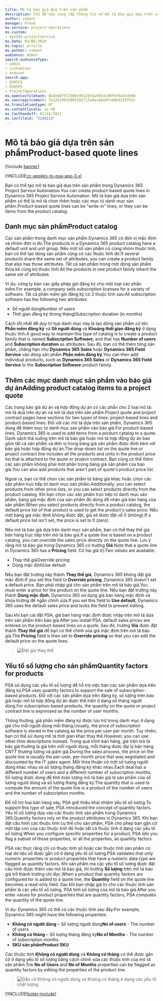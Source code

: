 ```yaml
---
title: Mô tả báo giá dựa trên sản phẩm
description: Chủ đề này cung cấp thông tin về mô tả báo giá dựa trên sản phẩm.
author: rumant
manager: kfend
ms.service: project-operations
ms.custom:
- dyn365-projectservice
ms.date: 03/06/2019
ms.topic: article
ms.author: rumant
audience: Admin
search.audienceType:
- admin
- customizer
- enduser
search.app:
- D365CE
- D365PS
- ProjectOperations
ms.openlocfilehash: 8bde88f5f2d00c09129c6a9363c09f6f6ad1dd90
ms.sourcegitcommit: fa32b1893286f20271fa4ec4be8fc68bd135f53c
ms.translationtype: HT
ms.contentlocale: vi-VN
ms.lasthandoff: 02/15/2021
ms.locfileid: "5284114"
---
```

# <a name="product-based-quote-lines"></a><span data-ttu-id="fcbad-103">Mô tả báo giá dựa trên sản phẩm</span><span class="sxs-lookup"><span data-stu-id="fcbad-103">Product-based quote lines</span></span>

[!include [banner](../includes/psa-now-project-operations.md)]

[!INCLUDE[cc-applies-to-psa-app-3.x](../includes/cc-applies-to-psa-app-3x.md)]


<span data-ttu-id="fcbad-104">Bạn có thể tạo mô tả báo giá dựa trên sản phẩm trong Dynamics 365 Project Service Automation.</span><span class="sxs-lookup"><span data-stu-id="fcbad-104">You can create product-based quote lines in Dynamics 365 Project Service Automation.</span></span> <span data-ttu-id="fcbad-105">Mô tả báo giá dựa trên sản phẩm có thể là mô tả chọn thêm hoặc các mục từ danh mục sản phẩm.</span><span class="sxs-lookup"><span data-stu-id="fcbad-105">Product-based quote lines can be "write-in" lines, or they can be items from the product catalog.</span></span>

## <a name="product-catalog"></a><span data-ttu-id="fcbad-106">Danh mục sản phẩm</span><span class="sxs-lookup"><span data-stu-id="fcbad-106">Product catalog</span></span>

<span data-ttu-id="fcbad-107">Các sản phẩm trong danh mục sản phẩm Dynamics 365 có đơn vị mặc định và nhóm đơn vị đo.</span><span class="sxs-lookup"><span data-stu-id="fcbad-107">The products in a Dynamics 365 product catalog have a default unit and unit group.</span></span> <span data-ttu-id="fcbad-108">Nếu một số sản phẩm có cùng nhóm thuộc tính, bạn có thể tạo dòng sản phẩm cũng có các thuộc tính đó.</span><span class="sxs-lookup"><span data-stu-id="fcbad-108">If several products share the same set of attributes, you can create a product family that also has those attributes.</span></span> <span data-ttu-id="fcbad-109">Tất cả sản phẩm trong một dòng sản phẩm thừa kế cùng bộ thuộc tính.</span><span class="sxs-lookup"><span data-stu-id="fcbad-109">All the products in one product family inherit the same set of attributes.</span></span>

<span data-ttu-id="fcbad-110">Ví dụ: công ty bán các giấy phép gói đăng ký cho một loạt các phần mềm.</span><span class="sxs-lookup"><span data-stu-id="fcbad-110">For example, a company sells subscription licenses for a variety of software.</span></span> <span data-ttu-id="fcbad-111">Tất cả phần mềm gói đăng ký có 2 thuộc tính sau:</span><span class="sxs-lookup"><span data-stu-id="fcbad-111">All subscription software has the following two attributes:</span></span>

- <span data-ttu-id="fcbad-112">Số người dùng</span><span class="sxs-lookup"><span data-stu-id="fcbad-112">Number of users</span></span> 
- <span data-ttu-id="fcbad-113">Thời gian đăng ký (trong tháng)</span><span class="sxs-lookup"><span data-stu-id="fcbad-113">Subscription duration (in months)</span></span>

<span data-ttu-id="fcbad-114">Cách tốt nhất để duy trì loại danh mục này là tạo dòng sản phẩm có tên **Phần mềm đăng ký** và **Số người dùng** và **Khoảng thời gian đăng ký** ở dạng thuộc tính.</span><span class="sxs-lookup"><span data-stu-id="fcbad-114">A good way to maintain this type of catalog is to create a product family that is named **Subscription Software**, and that has **Number of users** and **Subscription duration** as attributes.</span></span> <span data-ttu-id="fcbad-115">Sau đó, bạn có thể thêm từng sản phẩm, chẳng hạn như **Dynamics 365 Sales** hoặc **Dynamics 365 Field Service** vào dòng sản phẩm **Phần mềm đăng ký**.</span><span class="sxs-lookup"><span data-stu-id="fcbad-115">You can then add individual products, such as **Dynamics 365 Sales** or **Dynamics 365 Field Service** to the **Subscription Software** product family.</span></span>

## <a name="adding-product-catalog-items-to-a-project-quote"></a><span data-ttu-id="fcbad-116">Thêm các mục danh mục sản phẩm vào báo giá dự án</span><span class="sxs-lookup"><span data-stu-id="fcbad-116">Adding product catalog items to a project quote</span></span>

<span data-ttu-id="fcbad-117">Các trang báo giá dự án và hợp đồng dự án có các phần cho 2 loại mô tả: mô tả dựa trên dự án và mô tả dựa trên sản phẩm.</span><span class="sxs-lookup"><span data-stu-id="fcbad-117">Project quote and project contract pages have sections for two types of lines: project-based lines and product-based lines.</span></span> <span data-ttu-id="fcbad-118">Đối với các mô tả dựa trên sản phẩm, Dynamics 365 dùng để thêm mục từ danh mục sản phẩm vào báo giá.</span><span class="sxs-lookup"><span data-stu-id="fcbad-118">For product-based lines, Dynamics 365 is used to add items from a product catalog to a quote.</span></span> <span data-ttu-id="fcbad-119">Danh sách thả xuống trên mô tả báo giá hoặc mô tả hợp đồng dự án bao gồm tất cả sản phẩm và đơn vị trong bảng giá sản phẩm được đính kèm với báo giá hoặc hợp đồng dự án.</span><span class="sxs-lookup"><span data-stu-id="fcbad-119">The drop-down list on the quote line or project contract line includes all the products and units in the product price list that is attached to the quote or project contract.</span></span> <span data-ttu-id="fcbad-120">Bạn cũng có thể thêm các sản phẩm không phải một phần trong bảng giá sản phẩm của báo giá.</span><span class="sxs-lookup"><span data-stu-id="fcbad-120">You can also add products that aren't part of quote's product price list.</span></span>

<span data-ttu-id="fcbad-121">Ngoài ra, bạn có thể chọn các sản phẩm từ bảng giá khác hoặc chọn các sản phẩm trực tiếp từ danh mục sản phẩm.</span><span class="sxs-lookup"><span data-stu-id="fcbad-121">Additionally, you can select products from other price lists, or you can select products directly from the product catalog.</span></span> <span data-ttu-id="fcbad-122">Khi bạn chọn các sản phẩm trực tiếp từ danh mục sản phẩm, bảng giá mặc định của sản phẩm đó dùng để nhận giá bán hàng của sản phẩm.</span><span class="sxs-lookup"><span data-stu-id="fcbad-122">When you select products directly from a product catalog, the default price list of that product is used to get the product's sales price.</span></span> <span data-ttu-id="fcbad-123">Nếu một bảng giá mặc định không được đặt, giá sẽ được đặt về 0 (không).</span><span class="sxs-lookup"><span data-stu-id="fcbad-123">If a default price list isn't set, the price is set to 0 (zero).</span></span>

<span data-ttu-id="fcbad-124">Nếu mô tả báo giá dựa trên danh mục sản phẩm, bạn có thể thay thế giá bán hàng trực tiếp trên mô tả báo giá.</span><span class="sxs-lookup"><span data-stu-id="fcbad-124">If a quote line is based on a product catalog, you can override the sales price directly on the quote line.</span></span> <span data-ttu-id="fcbad-125">Lưu ý rằng mô tả báo giá trong Dynamics 365 có trường **Giá**.</span><span class="sxs-lookup"><span data-stu-id="fcbad-125">Note that a quote line in Dynamics 365 has a **Pricing** field.</span></span> <span data-ttu-id="fcbad-126">Có hai giá trị:</span><span class="sxs-lookup"><span data-stu-id="fcbad-126">Two values are available:</span></span>

- <span data-ttu-id="fcbad-127">Thay thế giá</span><span class="sxs-lookup"><span data-stu-id="fcbad-127">Override pricing</span></span>  
- <span data-ttu-id="fcbad-128">Dùng mặc định</span><span class="sxs-lookup"><span data-stu-id="fcbad-128">Use default</span></span>

<span data-ttu-id="fcbad-129">Nếu bạn đặt trường này thành **Thay thế giá**, Dynamics 365 không đặt giá mặc định.</span><span class="sxs-lookup"><span data-stu-id="fcbad-129">If you set this field to **Override pricing**, Dynamics 365 doesn't set a default price.</span></span> <span data-ttu-id="fcbad-130">Bạn phải nhập giá cho sản phẩm trên mô tả báo giá.</span><span class="sxs-lookup"><span data-stu-id="fcbad-130">You must enter a price for the product on the quote line.</span></span> <span data-ttu-id="fcbad-131">Nếu bạn đặt trường này thành **Dùng mặc định**, Dynamics 365 sử dụng giá bán hàng mặc định và khóa trường để ngăn chỉnh sửa.</span><span class="sxs-lookup"><span data-stu-id="fcbad-131">If you set this field to **Use default**, Dynamics 365 uses the default sales price and locks the field to prevent editing.</span></span>

<span data-ttu-id="fcbad-132">Sau khi bạn cài đặt PSA, giá bán hàng mặc định được nhập trên mô tả dựa trên sản phẩm trên báo giá.</span><span class="sxs-lookup"><span data-stu-id="fcbad-132">After you install PSA, default sales prices are entered on the product-based lines on a quote.</span></span> <span data-ttu-id="fcbad-133">Sau đó, trường **Giá** được đặt thành **Thay thế giá** để bạn có thể chỉnh sửa giá mặc định trên mô tả báo giá.</span><span class="sxs-lookup"><span data-stu-id="fcbad-133">The **Pricing** field is then set to **Override pricing** so that you can edit the default price on the quote lines.</span></span>

> ![Đặt giá thay thế](media/basic-guide-10.png)
 
## <a name="quantity-factors-for-products"></a><span data-ttu-id="fcbad-135">Yếu tố số lượng cho sản phẩm</span><span class="sxs-lookup"><span data-stu-id="fcbad-135">Quantity factors for products</span></span>

<span data-ttu-id="fcbad-136">PSA sử dụng các yếu tố số lượng để hỗ trợ việc bán các sản phẩm dựa trên đăng ký.</span><span class="sxs-lookup"><span data-stu-id="fcbad-136">PSA uses quantity factors to support the sale of subscription-based products.</span></span> <span data-ttu-id="fcbad-137">Đối với các sản phẩm dựa trên đăng ký, số lượng trên báo giá hoặc mô tả hợp đồng dự án được thể hiện ở dạng số tháng người dùng.</span><span class="sxs-lookup"><span data-stu-id="fcbad-137">For subscription-based products, the quantity on the quote or project contract line is expressed as the number of user months.</span></span>

<span data-ttu-id="fcbad-138">Thông thường, giá phần mềm đăng ký được lưu trữ trong danh mục ở dạng giá cho mỗi người dùng mỗi tháng.</span><span class="sxs-lookup"><span data-stu-id="fcbad-138">Usually, the price of subscription software is stored in the catalog as the price per user per month.</span></span> <span data-ttu-id="fcbad-139">Tuy nhiên, bạn có thể sử dụng mô tả thời gian khác thay thế.</span><span class="sxs-lookup"><span data-stu-id="fcbad-139">However, you can use other time descriptions instead.</span></span> <span data-ttu-id="fcbad-140">Trong quá trình bán hàng, giá trên mô tả báo giá thường là giá trên mỗi người dùng, mỗi tháng được đại lý bán hàng CNTT thương lượng và giảm giá.</span><span class="sxs-lookup"><span data-stu-id="fcbad-140">During the sales process, the price on the quote line is usually the per-user, per-month price that was negotiated and discounted by the IT sales agent.</span></span> <span data-ttu-id="fcbad-141">Mỗi thỏa thuận có một số lượng người dùng khác nhau và số lượng tháng đăng ký khác nhau.</span><span class="sxs-lookup"><span data-stu-id="fcbad-141">Each deal has a different number of users and a different number of subscription months.</span></span> <span data-ttu-id="fcbad-142">Số lượng được dùng để tính toán lượng mô tả báo giá là sản phẩm của số lượng người dùng và số lượng tháng đăng ký.</span><span class="sxs-lookup"><span data-stu-id="fcbad-142">The quantity that is used to compute the amount of the quote line is a product of the number of users and the number of subscription months.</span></span>

<span data-ttu-id="fcbad-143">Để hỗ trợ loại bán hàng này, PSA giới thiệu khái nhiệm yếu tố số lượng.</span><span class="sxs-lookup"><span data-stu-id="fcbad-143">To support this type of sale, PSA introduced the concept of quantity factors.</span></span> <span data-ttu-id="fcbad-144">Yếu tố số lượng dựa vào các thuộc tính sản phẩm trong Dynamics 365.</span><span class="sxs-lookup"><span data-stu-id="fcbad-144">Quantity factors rely on the product attributes in Dynamics 365.</span></span> <span data-ttu-id="fcbad-145">Khi bạn đặt cấu hình các thuộc tính cụ thể cho sản phẩm, PSA cho phép bạn gắn cờ một tập con của các thuộc tính đó hoặc tất cả thuộc tính ở dạng các yếu tố số lượng.</span><span class="sxs-lookup"><span data-stu-id="fcbad-145">When you configure specific properties for a product, PSA lets you flag a subset of those properties, or all the properties, as quantity factors.</span></span>

<span data-ttu-id="fcbad-146">PSA xác thực rằng chỉ có thuộc tính số hoặc các thuộc tính sản phẩm có loại dữ liệu số được gắn cờ ở dạng yếu tố số lượng.</span><span class="sxs-lookup"><span data-stu-id="fcbad-146">PSA validates that only numeric properties or product properties that have a numeric data type are flagged as quantity factors.</span></span> <span data-ttu-id="fcbad-147">Khi sản phẩm mà các yếu tố số lượng được đặt cấu hình được thêm vào mô tả báo giá, thì trường **Số lượng** trên mô tả báo giá trở thành trường chỉ đọc.</span><span class="sxs-lookup"><span data-stu-id="fcbad-147">When a product that quantity factors are configured for is added to a quote line, the **Quantity** field on the quote line becomes a read-only field.</span></span> <span data-ttu-id="fcbad-148">Sau khi bạn nhập giá trị cho các thuộc tính sản phẩm là các yếu tố số lượng, PSA tính số lượng của mô tả báo giá.</span><span class="sxs-lookup"><span data-stu-id="fcbad-148">After you enter values for product properties that are quantity factors, PSA computes the quantity of the quote line.</span></span>

<span data-ttu-id="fcbad-149">Ví dụ: Dynamics 365 có thể có các thuộc tính sau đây:</span><span class="sxs-lookup"><span data-stu-id="fcbad-149">For example, Dynamics 365 might have the following properties:</span></span> 

- <span data-ttu-id="fcbad-150">**Không có người dùng** – Số lượng người dùng</span><span class="sxs-lookup"><span data-stu-id="fcbad-150">**No of users** - The number of users</span></span> 
- <span data-ttu-id="fcbad-151">**Không có tháng** – Số lượng tháng đăng ký</span><span class="sxs-lookup"><span data-stu-id="fcbad-151">**No of Months** - The number of subscription months</span></span>
- <span data-ttu-id="fcbad-152">**SKU sản phẩm**</span><span class="sxs-lookup"><span data-stu-id="fcbad-152">**Product SKU**</span></span> 

<span data-ttu-id="fcbad-153">Các thuộc tính **Không có người dùng** và **Không có tháng** có thể được gắn cờ ở dạng yếu tố số lượng bằng cách chỉnh sửa các thuộc tính của mô tả sản phẩm.</span><span class="sxs-lookup"><span data-stu-id="fcbad-153">Tne **No of Users** and **No of Months** properties can be flagged as quantity factors by editing the properties of the product line.</span></span> 

> ![Gắn cờ Không có người dùng và Không có tháng ở dạng các yếu tố chất lượng](media/basic-guide-11.png)
 


[!INCLUDE[footer-include](../includes/footer-banner.md)]